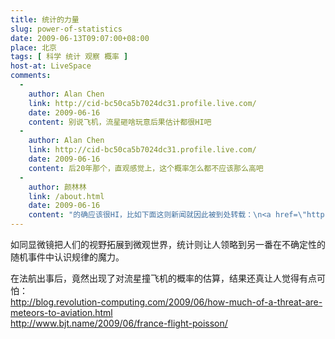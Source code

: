 ```yaml
---
title: 统计的力量
slug: power-of-statistics
date: 2009-06-13T09:07:00+08:00
place: 北京
tags: [ 科学 统计 观察 概率 ]
host-at: LiveSpace
comments:
  -
    author: Alan Chen
    link: http://cid-bc50ca5b7024dc31.profile.live.com/
    date: 2009-06-16
    content: 别说飞机，流星砸啥玩意后果估计都很HI吧
  -
    author: Alan Chen
    link: http://cid-bc50ca5b7024dc31.profile.live.com/
    date: 2009-06-16
    content: 后20年那个，直观感觉上，这个概率怎么都不应该那么高吧
  -
    author: 颜林林
    link: /about.html
    date: 2009-06-16
    content: "的确应该很HI，比如下面这则新闻就因此被到处转载：\n<a href=\"http://news.sina.com.cn/s/2009-06-13/021318008813.shtml\">http://news.sina.com.cn/s/2009-06-13/021318008813.shtml</a>"
---
```

如同显微镜把人们的视野拓展到微观世界，统计则让人领略到另一番在不确定性的随机事件中认识规律的魔力。

在法航出事后，竟然出现了对流星撞飞机的概率的估算，结果还真让人觉得有点可怕：<br />
<http://blog.revolution-computing.com/2009/06/how-much-of-a-threat-are-meteors-to-aviation.html><br />
<http://www.bjt.name/2009/06/france-flight-poisson/>
